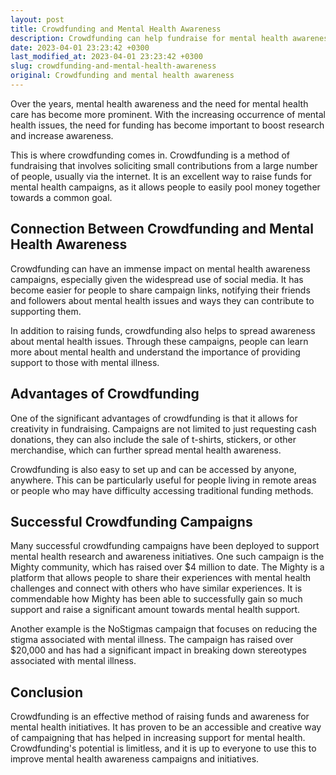 ```yaml
---
layout: post
title: Crowdfunding and Mental Health Awareness
description: Crowdfunding can help fundraise for mental health awareness campaigns and initiatives. Read on to find out more about the connection between crowdfunding and mental health.
date: 2023-04-01 23:23:42 +0300
last_modified_at: 2023-04-01 23:23:42 +0300
slug: crowdfunding-and-mental-health-awareness
original: Crowdfunding and mental health awareness
---
```


Over the years, mental health awareness and the need for mental health care has become more prominent. With the increasing occurrence of mental health issues, the need for funding has become important to boost research and increase awareness.

This is where crowdfunding comes in. Crowdfunding is a method of fundraising that involves soliciting small contributions from a large number of people, usually via the internet. It is an excellent way to raise funds for mental health campaigns, as it allows people to easily pool money together towards a common goal.

## Connection Between Crowdfunding and Mental Health Awareness

Crowdfunding can have an immense impact on mental health awareness campaigns, especially given the widespread use of social media. It has become easier for people to share campaign links, notifying their friends and followers about mental health issues and ways they can contribute to supporting them.

In addition to raising funds, crowdfunding also helps to spread awareness about mental health issues. Through these campaigns, people can learn more about mental health and understand the importance of providing support to those with mental illness.

## Advantages of Crowdfunding

One of the significant advantages of crowdfunding is that it allows for creativity in fundraising. Campaigns are not limited to just requesting cash donations, they can also include the sale of t-shirts, stickers, or other merchandise, which can further spread mental health awareness.

Crowdfunding is also easy to set up and can be accessed by anyone, anywhere. This can be particularly useful for people living in remote areas or people who may have difficulty accessing traditional funding methods.

## Successful Crowdfunding Campaigns

Many successful crowdfunding campaigns have been deployed to support mental health research and awareness initiatives. One such campaign is the Mighty community, which has raised over $4 million to date. The Mighty is a platform that allows people to share their experiences with mental health challenges and connect with others who have similar experiences. It is commendable how Mighty has been able to successfully gain so much support and raise a significant amount towards mental health support.

Another example is the NoStigmas campaign that focuses on reducing the stigma associated with mental illness. The campaign has raised over $20,000 and has had a significant impact in breaking down stereotypes associated with mental illness.

## Conclusion

Crowdfunding is an effective method of raising funds and awareness for mental health initiatives. It has proven to be an accessible and creative way of campaigning that has helped in increasing support for mental health. Crowdfunding's potential is limitless, and it is up to everyone to use this to improve mental health awareness campaigns and initiatives.